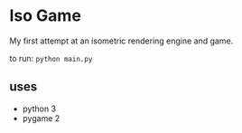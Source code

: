 # Iso Game

My first attempt at an isometric rendering engine and game.

to run: `python main.py`

## uses
- python 3
- pygame 2
